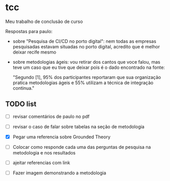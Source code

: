 # tcc
Meu trabalho de conclusão de curso

Respostas para paulo:

* sobre "Pesquisa de CI/CD no porto digital": nem todas as empresas pesquisadas estavam situadas no porto digital, acredito que é melhor deixar recife mesmo

* sobre metodologias ágeis: vou retirar dos cantos que voce falou, mas teve um caso que eu tive que deixar pois é o dado encontrado na fonte:

    "Segundo [1], 95% dos participantes reportaram que sua organização pratica metodologias ágeis e 55% utilizam a técnica de integração continua."


## TODO list
- [ ] revisar comentários de paulo no pdf
- [ ] revisar o caso de falar sobre tabelas na seção de metodologia
- [x] Pegar uma referencia sobre Grounded Theory
- [ ] Colocar como responde cada uma das perguntas de pesquisa na metodologia e nos resultados
- [ ] ajeitar referencias com link
- [ ] Fazer imagem demonstrando a metodologia


